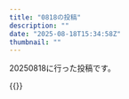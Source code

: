 ```yaml
---
title: "0818の投稿"
description: ""
date: "2025-08-18T15:34:58Z"
thumbnail: ""
---
```

20250818に行った投稿です。
<!--more-->
{{<othersns text="ttps://note.com/shiosaba3/n/n11c0229fe9b3<br/>この辺を参考に物流頑張る" url="https://qunagi.qunagi.net/notice/AxHwsN3ISbxY1RFyb2" screenname="jme/k.h" date="2025-08-18T08:26:33.000Z">}}

